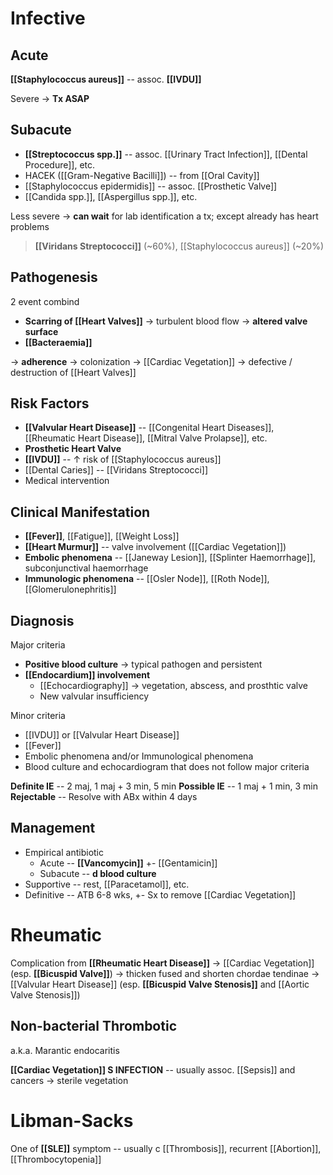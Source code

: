 # Infective
## Acute
**[[Staphylococcus aureus]]** -- assoc. **[[IVDU]]**

Severe → **Tx ASAP**

## Subacute
- **[[Streptococcus spp.]]** -- assoc. [[Urinary Tract Infection]], [[Dental Procedure]], etc.
- HACEK ([[Gram-Negative Bacilli]]) -- from [[Oral Cavity]]
- [[Staphylococcus epidermidis]] -- assoc. [[Prosthetic Valve]]
- [[Candida spp.]], [[Aspergillus spp.]], etc.

Less severe → **can wait** for lab identification a tx; except already has heart problems

> **[[Viridans Streptococci]]** (~60%), [[Staphylococcus aureus]] (~20%)


## Pathogenesis
2 event combind
- **Scarring of [[Heart Valves]]** → turbulent blood flow → **altered valve surface**
- **[[Bacteraemia]]** 

→ **adherence** → colonization → [[Cardiac Vegetation]] → defective / destruction of [[Heart Valves]]

## Risk Factors
- **[[Valvular Heart Disease]]** -- [[Congenital Heart Diseases]], [[Rheumatic Heart Disease]], [[Mitral Valve Prolapse]], etc.
- **Prosthetic Heart Valve**
- **[[IVDU]]** -- ↑ risk of [[Staphylococcus aureus]]
- [[Dental Caries]] -- [[Viridans Streptococci]]
- Medical intervention

## Clinical Manifestation
- **[[Fever]]**, [[Fatigue]], [[Weight Loss]]
- **[[Heart Murmur]]** -- valve involvement ([[Cardiac Vegetation]])
- **Embolic phenomena** -- [[Janeway Lesion]], [[Splinter Haemorrhage]], subconjunctival haemorrhage
- **Immunologic phenomena** -- [[Osler Node]], [[Roth Node]], [[Glomerulonephritis]]

## Diagnosis
Major criteria
- **Positive blood culture** → typical pathogen and persistent
- **[[Endocardium]] involvement**
	- [[Echocardiography]] → vegetation, abscess, and prosthtic valve
	- New valvular insufficiency

Minor criteria
- [[IVDU]] or [[Valvular Heart Disease]]
- [[Fever]]
- Embolic phenomena and/or Immunological phenomena
- Blood culture and echocardiogram that does not follow major criteria

**Definite IE** -- 2 maj, 1 maj + 3 min, 5 min
**Possible IE** -- 1 maj + 1 min, 3 min
**Rejectable** -- Resolve with ABx within 4 days

## Management
- Empirical antibiotic
	- Acute -- **[[Vancomycin]]** +- [[Gentamicin]]
	- Subacute -- **d blood culture**
- Supportive -- rest, [[Paracetamol]], etc.
- Definitive -- ATB 6-8 wks, +- Sx to remove [[Cardiac Vegetation]]

# Rheumatic
Complication from **[[Rheumatic Heart Disease]]**  → [[Cardiac Vegetation]] (esp. **[[Bicuspid Valve]]**) → thicken fused and shorten chordae tendinae →  [[Valvular Heart Disease]] (esp. **[[Bicuspid Valve Stenosis]]** and [[Aortic Valve Stenosis]])

## Non-bacterial Thrombotic
a.k.a. Marantic endocaritis 

**[[Cardiac Vegetation]] S INFECTION** -- usually assoc. [[Sepsis]] and cancers → sterile vegetation

# Libman-Sacks
One of **[[SLE]]** symptom -- usually c [[Thrombosis]], recurrent [[Abortion]], [[Thrombocytopenia]]